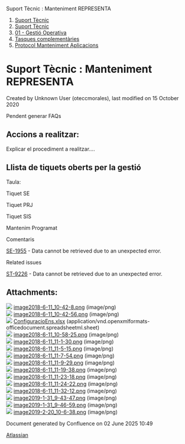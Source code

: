 Suport Tècnic : Manteniment REPRESENTA  

1.  [Suport Tècnic](index.md)
2.  [Suport Tècnic](13893782.md)
3.  [01 - Gestió Operativa](26313391.md)
4.  [Tasques complementàries](26313409.md)
5.  [Protocol Manteniment Aplicacions](Protocol-Manteniment-Aplicacions_39911467.md)

Suport Tècnic : Manteniment REPRESENTA
======================================

Created by Unknown User (oteccmorales), last modified on 15 October 2020

Pendent generar FAQs

Accions a realitzar:
--------------------

Explicar el procediment a realitzar....

Llista de tiquets oberts per la gestió
--------------------------------------

Taula:

Tiquet SE

Tiquet PRJ

Tiquet SIS

Mantenim Programat

Comentaris

[SE-1955](https://contacte.aoc.cat/browse/SE-1955?src=confmacro) - Data cannot be retrieved due to an unexpected error.

  

  

  

  

  

  

Related issues

[ST-9226](https://contacte.aoc.cat/browse/ST-9226?src=confmacro) - Data cannot be retrieved due to an unexpected error.

  

Attachments:
------------

![](images/icons/bullet_blue.gif) [image2018-6-11\_10-42-8.png](attachments/41517480/41517481.png) (image/png)  
![](images/icons/bullet_blue.gif) [image2018-6-11\_10-42-56.png](attachments/41517480/41517482.png) (image/png)  
![](images/icons/bullet_blue.gif) [ConfiguracioEns.xlsx](attachments/41517480/41517483.xlsx) (application/vnd.openxmlformats-officedocument.spreadsheetml.sheet)  
![](images/icons/bullet_blue.gif) [image2018-6-11\_10-58-25.png](attachments/41517480/41517484.png) (image/png)  
![](images/icons/bullet_blue.gif) [image2018-6-11\_11-1-30.png](attachments/41517480/41517485.png) (image/png)  
![](images/icons/bullet_blue.gif) [image2018-6-11\_11-5-15.png](attachments/41517480/41517486.png) (image/png)  
![](images/icons/bullet_blue.gif) [image2018-6-11\_11-7-54.png](attachments/41517480/41517487.png) (image/png)  
![](images/icons/bullet_blue.gif) [image2018-6-11\_11-9-29.png](attachments/41517480/41517488.png) (image/png)  
![](images/icons/bullet_blue.gif) [image2018-6-11\_11-19-38.png](attachments/41517480/41517489.png) (image/png)  
![](images/icons/bullet_blue.gif) [image2018-6-11\_11-23-18.png](attachments/41517480/41517490.png) (image/png)  
![](images/icons/bullet_blue.gif) [image2018-6-11\_11-24-22.png](attachments/41517480/41517491.png) (image/png)  
![](images/icons/bullet_blue.gif) [image2018-6-11\_11-32-12.png](attachments/41517480/41517492.png) (image/png)  
![](images/icons/bullet_blue.gif) [image2019-1-31\_9-43-47.png](attachments/41517480/41517493.png) (image/png)  
![](images/icons/bullet_blue.gif) [image2019-1-31\_9-46-59.png](attachments/41517480/41517494.png) (image/png)  
![](images/icons/bullet_blue.gif) [image2019-2-20\_10-6-38.png](attachments/41517480/41517495.png) (image/png)  

Document generated by Confluence on 02 June 2025 10:49

[Atlassian](http://www.atlassian.com/)